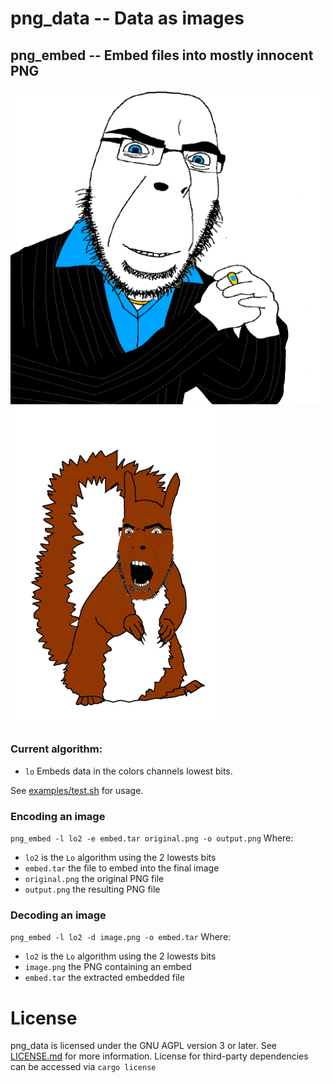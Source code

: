 # png_data -- Data as images

## png_embed -- Embed files into mostly innocent PNG

![Contains an embed](doc/with_embed.png)
![The embed](doc/embed.png)

### Current algorithm:
 * `lo` Embeds data in the colors channels lowest bits.

See [examples/test.sh](examples/test.sh) for usage.

### Encoding an image
`png_embed -l lo2 -e embed.tar original.png -o output.png`
Where:
 * `lo2` is the `Lo` algorithm using the 2 lowests bits
 * `embed.tar` the file to embed into the final image
 * `original.png` the original PNG file
 * `output.png` the resulting PNG file

### Decoding an image
`png_embed -l lo2 -d image.png -o embed.tar`
Where:
 * `lo2` is the `Lo` algorithm using the 2 lowests bits
 * `image.png` the PNG containing an embed
 * `embed.tar` the extracted embedded file

# License

png_data is licensed under the GNU AGPL version 3 or later. See [LICENSE.md](LICENSE.md) for more information.
License for third-party dependencies can be accessed via `cargo license`
